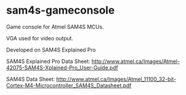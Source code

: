 sam4s-gameconsole
=========

Game console for Atmel SAM4S MCUs.

VGA used for video output.

Developed on SAM4S Explained Pro

SAM4S Explained Pro Data Sheet: http://www.atmel.ca/Images/Atmel-42075-SAM4S-Xplained-Pro_User-Guide.pdf

SAM4S Data Sheet: http://www.atmel.ca/Images/Atmel_11100_32-bit-Cortex-M4-Microcontroller_SAM4S_Datasheet.pdf

